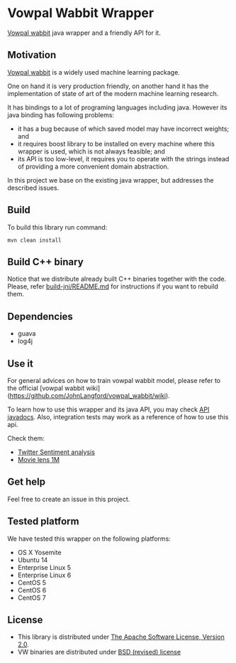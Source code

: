 Vowpal Wabbit Wrapper
====================

[Vowpal wabbit](https://github.com/JohnLangford/vowpal_wabbit/wiki) java wrapper and a friendly API for it.

Motivation
----------

[Vowpal wabbit](https://github.com/JohnLangford/vowpal_wabbit/wiki) is a widely used machine learning package.

One on hand it is very production friendly, on another hand it has the implementation of state of art of the modern machine learning research.

It has bindings to a lot of programing languages including java. However its java binding has following problems:

 - it has a bug because of which saved model may have incorrect weights; and
 - it requires boost library to be installed on every machine where this wrapper is used, which is not always feasible; and
 - its API is too low-level, it requires you to operate with the strings instead of providing a more convenient domain abstraction.

In this project we base on the existing java wrapper, but addresses the described issues.

Build
-----

To build this library run command:

```
mvn clean install
```

Build C++ binary
----------------

Notice that we distribute already built C++ binaries together with the code.
Please, refer [build-jni/README.md](build-jni/README.md) for instructions if you want to rebuild them.

Dependencies
------------
 - guava
 - log4j

Use it
------

For general advices on how to train vowpal wabbit model, please refer to the official [vowpal wabbit wiki] (https://github.com/JohnLangford/vowpal_wabbit/wiki).

To learn how to use this wrapper and its java API, you may check [API javadocs](http://opensource.indeedeng.io/vowpal-wabbit-java).
Also, integration tests may work as a reference of how to use this api.

Check them:

 - [Twitter Sentiment analysis](src/test/java/com/indeed/vw/wrapper/integration/tests/TestOnTwitterSentimentDataset.java)
 - [Movie lens 1M](src/test/java/com/indeed/vw/wrapper/integration/tests/TestOnMovieLensDataset.java)

Get help
--------

Feel free to create an issue in this project.

Tested platform
---------------

We have tested this wrapper on the following platforms:

 - OS X Yosemite
 - Ubuntu 14
 - Enterprise Linux 5
 - Enterprise Linux 6
 - CentOS 5
 - CentOS 6
 - CentOS 7

License
-------
- This library is distributed under [The Apache Software License, Version 2.0](LICENSE).
- VW binaries are distributed under [BSD (revised) license](VW_LICENSE)

